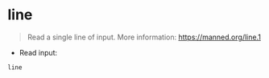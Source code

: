 # line

> Read a single line of input.
> More information: <https://manned.org/line.1>

- Read input:

`line`

